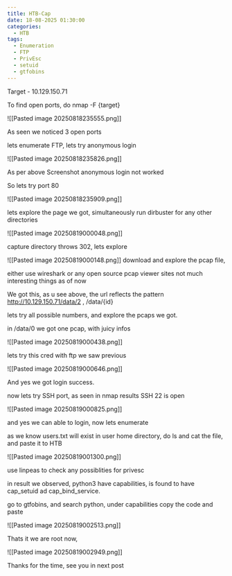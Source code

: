 ```yaml
---
title: HTB-Cap
date: 18-08-2025 01:30:00
categories:
  - HTB
tags:
  - Enumeration
  - FTP
  - PrivEsc
  - setuid
  - gtfobins
---
```

Target - 10.129.150.71

To find open ports, do nmap -F {target}

![[Pasted image 20250818235555.png]]

As seen we noticed 3 open ports

lets enumerate FTP, lets try anonymous login

![[Pasted image 20250818235826.png]]

As per above Screenshot anonymous login not worked

So lets try port 80

![[Pasted image 20250818235909.png]]

lets explore the page we got, simultaneously run dirbuster for any other directories

![[Pasted image 20250819000048.png]]

capture directory throws 302, lets explore

![[Pasted image 20250819000148.png]]
download and explore the pcap file, 

either use wireshark or any open source pcap viewer sites
not much interesting things as of now
 
We got this, as u see above, the url reflects the pattern http://10.129.150.71/data/2
, /data/{id}

lets try all possible numbers, and explore the pcaps we got.

in /data/0 we got one pcap, with juicy infos

![[Pasted image 20250819000438.png]]

lets try this cred with ftp we saw previous

![[Pasted image 20250819000646.png]]

And yes we got login success.

now lets try SSH port, as seen in nmap results SSH 22 is open

![[Pasted image 20250819000825.png]]

and yes we can able to login, now lets enumerate

as we know users.txt will exist in user home directory, do ls and cat the file, and paste it to HTB

![[Pasted image 20250819001300.png]]

use linpeas to check any possiblities for privesc

in result we observed, python3 have capabilities, is found to have cap_setuid ad cap_bind_service.

go to gtfobins, and search python, under capabilities copy the code and paste

![[Pasted image 20250819002513.png]]

Thats it we are root now, 

![[Pasted image 20250819002949.png]]

Thanks for the time, see you in next post